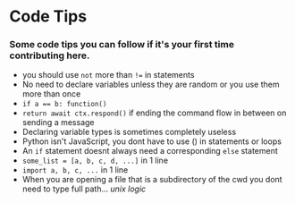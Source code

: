 # Code Tips
### Some code tips you can follow if it's your first time contributing here.

* you should use `not` more than `!=` in statements
* No need to declare variables unless they are random or you use them more than once
* `if a == b: function()`
* `return await ctx.respond()` if ending the command flow in between on sending a message 
* Declaring variable types is sometimes completely useless
* Python isn't JavaScript, you dont have to use () in statements or loops
* An `if` statement doesnt always need a corresponding `else` statement
* `some_list = [a, b, c, d, ...]` in 1 line
* `import a, b, c, ...` in 1 line
* When you are opening a file that is a subdirectory of the cwd you dont need to type full path... *unix logic*
